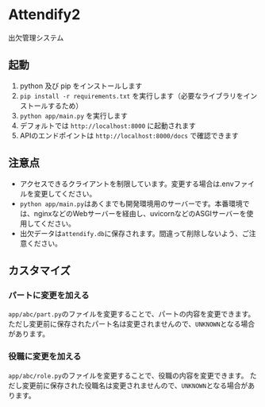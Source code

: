 # Attendify2
出欠管理システム

## 起動
1. python 及び pip をインストールします
2. `pip install -r requirements.txt` を実行します（必要なライブラリをインストールするため）
3. `python app/main.py` を実行します
4. デフォルトでは `http://localhost:8000` に起動されます
5. APIのエンドポイントは `http://localhost:8000/docs` で確認できます

## 注意点
- アクセスできるクライアントを制限しています。変更する場合は.envファイルを変更してください。
- `python app/main.py`はあくまでも開発環境用のサーバーです。本番環境では、nginxなどのWebサーバーを経由し、uvicornなどのASGIサーバーを使用してください。
- 出欠データは`attendify.db`に保存されます。間違って削除しないよう、ご注意ください。

## カスタマイズ
### パートに変更を加える
`app/abc/part.py`のファイルを変更することで、パートの内容を変更できます。
ただし変更前に保存されたパート名は変更されませんので、`UNKNOWN`となる場合があります。

### 役職に変更を加える
`app/abc/role.py`のファイルを変更することで、役職の内容を変更できます。
ただし変更前に保存された役職名は変更されませんので、`UNKNOWN`となる場合があります。

